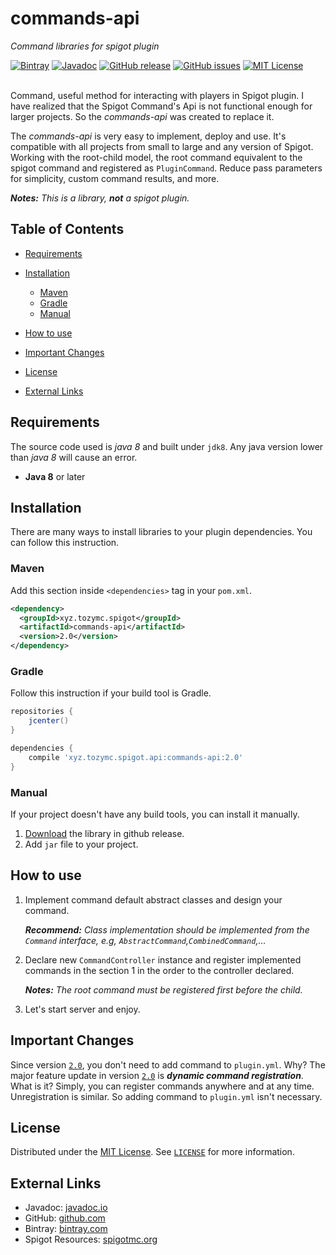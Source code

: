 [originalLicense]: https://opensource.org/licenses/MIT "MIT License"

[license]: https://git.io/JTBhQ "MIT License"

[github]: https://git.io/JTBhc "GitHub project"

[release]: https://git.io/JTBho "GitHub Release"

[javadoc]: https://www.javadoc.io/doc/xyz.tozymc.spigot/commands-api/ "commands-api Javadoc"

[bintray]: https://bintray.com/tozymc/public/commands-api "Bintray"

[spigot]: https://www.spigotmc.org/resources/84992/ "Spigot Resources"

[release2.0]: https://github.com/TozyMC/commands-api/releases/tag/v2.0 "Release 2.0"

<div style="align-content: center">
  <h1>commands-api</h1>
  <p><i>Command libraries for spigot plugin</i></p>
  <a href="https://bit.ly/31lxtLJ"><img alt="Bintray" src="https://img.shields.io/bintray/v/tozymc/public/commands-api?style=flat-square&logo=jfrog-bintray"></a>
  <a href="https://www.javadoc.io/doc/xyz.tozymc.spigot/commands-api/"><img alt="Javadoc" src="https://img.shields.io/badge/javadoc-2.0-brightgreen.svg?style=flat-square"></a>
  <a href="https://git.io/JTBho"><img alt="GitHub release" src="https://img.shields.io/github/v/release/TozyMC/commands-api?style=flat-square"></a>
  <a href="https://git.io/JTRUf"><img alt="GitHub issues" src="https://img.shields.io/github/issues/TozyMC/commands-api?style=flat-square"></a>
  <a href="https://git.io/JTBhQ"><img alt="MIT License" src="https://img.shields.io/github/license/TozyMC/commands-api?style=flat-square"></a>
</div>
<br>

Command, useful method for interacting with players in Spigot plugin. I have realized that the
Spigot Command's Api is not functional enough for larger projects. So the *commands-api* was created
to replace it.

The *commands-api* is very easy to implement, deploy and use. It's compatible with all projects from
small to large and any version of Spigot. Working with the root-child model, the root command
equivalent to the spigot command and registered as `PluginCommand`. Reduce pass parameters for
simplicity, custom command results, and more.

***Notes:*** *This is a library,* ***not*** *a spigot plugin.*

## Table of Contents

- [Requirements](#requirements)
- [Installation](#installation)
  - [Maven](#maven)
  - [Gradle](#gradle)
  - [Manual](#manual)

- [How to use](#how-to-use)
- [Important Changes](#important-changes)
- [License](#license)
- [External Links](#external-links)

## Requirements

The source code used is *java 8* and built under `jdk8`. Any java version lower than *java 8* will
cause an error.

- **Java 8** or later

## Installation

There are many ways to install libraries to your plugin dependencies. You can follow this
instruction.

### Maven

Add this section inside `<dependencies>` tag in your `pom.xml`.

``` xml
<dependency>
  <groupId>xyz.tozymc.spigot</groupId>
  <artifactId>commands-api</artifactId>
  <version>2.0</version>
</dependency>
```

### Gradle

Follow this instruction if your build tool is Gradle.

```gradle
repositories {
    jcenter()
}

dependencies {
    compile 'xyz.tozymc.spigot.api:commands-api:2.0'
}
```

### Manual

If your project doesn't have any build tools, you can install it manually.

1. [Download][release] the library in github release.
2. Add `jar` file to your project.

## How to use

1. Implement command default abstract classes and design your command.

   ***Recommend:*** *Class implementation should be implemented from the `Command` interface,
   e.g, `AbstractCommand`,`CombinedCommand`,...*

2. Declare new `CommandController` instance and register implemented commands in the section 1 in
   the order to the controller declared.

   ***Notes:*** *The root command must be registered first before the child.*

3. Let's start server and enjoy.

## Important Changes

Since version [`2.0`][release2.0], you don't need to add command to `plugin.yml`. Why? The major
feature update in version [`2.0`][release2.0] is ***dynamic command registration***. What is it?
Simply, you can register commands anywhere and at any time. Unregistration is similar. So adding
command to `plugin.yml`
isn't necessary.

## License

Distributed under the [MIT License][originalLicense]. See [`LICENSE`][license] for more information.

## External Links

- Javadoc: [javadoc.io][javadoc]
- GitHub: [github.com][github]
- Bintray: [bintray.com][bintray]
- Spigot Resources: [spigotmc.org][spigot]